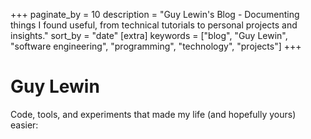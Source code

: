 +++
paginate_by = 10
description = "Guy Lewin's Blog - Documenting things I found useful, from technical tutorials to personal projects and insights."
sort_by = "date"
[extra]
keywords = ["blog", "Guy Lewin", "software engineering", "programming", "technology", "projects"]
+++
# Guy Lewin
Code, tools, and experiments that made my life (and hopefully yours) easier:
